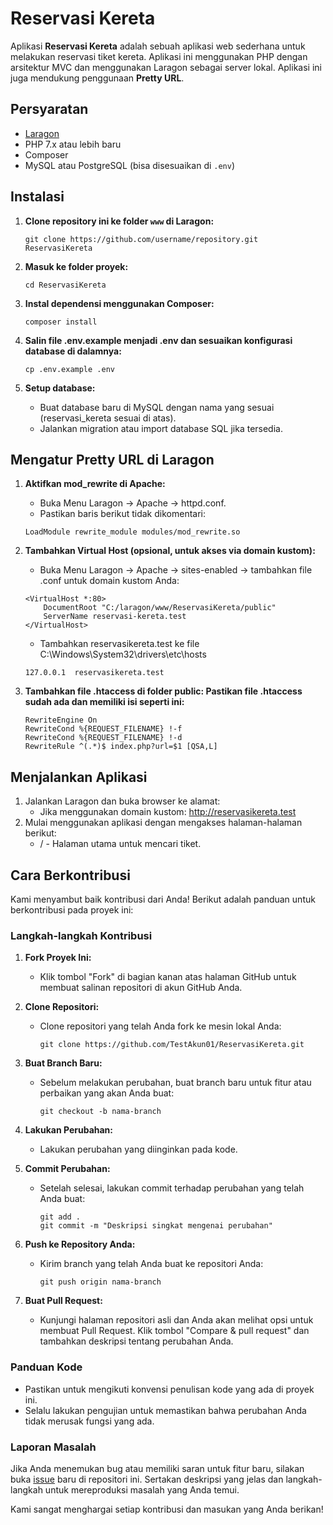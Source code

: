 # Reservasi Kereta

Aplikasi **Reservasi Kereta** adalah sebuah aplikasi web sederhana untuk melakukan reservasi tiket kereta. Aplikasi ini menggunakan PHP dengan arsitektur MVC dan menggunakan Laragon sebagai server lokal. Aplikasi ini juga mendukung penggunaan **Pretty URL**.

## Persyaratan

- [Laragon](https://laragon.org/download/)
- PHP 7.x atau lebih baru
- Composer
- MySQL atau PostgreSQL (bisa disesuaikan di `.env`)

## Instalasi

1. **Clone repository ini ke folder `www` di Laragon:**
   ```
   git clone https://github.com/username/repository.git ReservasiKereta
   ```
2. **Masuk ke folder proyek:**
   ```
   cd ReservasiKereta
   ```
3. **Instal dependensi menggunakan Composer:**
   ```
   composer install
   ```
4. **Salin file .env.example menjadi .env dan sesuaikan konfigurasi database di dalamnya:**

   ```
   cp .env.example .env
   ```

5. **Setup database:**
   - Buat database baru di MySQL dengan nama yang sesuai (reservasi_kereta sesuai di atas).
   - Jalankan migration atau import database SQL jika tersedia.

## Mengatur Pretty URL di Laragon

1. **Aktifkan mod_rewrite di Apache:**
   - Buka Menu Laragon → Apache → httpd.conf.
   - Pastikan baris berikut tidak dikomentari:
   ```
   LoadModule rewrite_module modules/mod_rewrite.so
   ```
2. **Tambahkan Virtual Host (opsional, untuk akses via domain kustom):**

   - Buka Menu Laragon → Apache → sites-enabled → tambahkan file .conf untuk domain kustom Anda:

   ```
   <VirtualHost *:80>
       DocumentRoot "C:/laragon/www/ReservasiKereta/public"
       ServerName reservasi-kereta.test
   </VirtualHost>
   ```

   - Tambahkan reservasikereta.test ke file C:\Windows\System32\drivers\etc\hosts

   ```
   127.0.0.1  reservasikereta.test
   ```

3. **Tambahkan file .htaccess di folder public: Pastikan file .htaccess sudah ada dan memiliki isi seperti ini:**
   ```
   RewriteEngine On
   RewriteCond %{REQUEST_FILENAME} !-f
   RewriteCond %{REQUEST_FILENAME} !-d
   RewriteRule ^(.*)$ index.php?url=$1 [QSA,L]
   ```

## Menjalankan Aplikasi

1. Jalankan Laragon dan buka browser ke alamat:
   - Jika menggunakan domain kustom: http://reservasikereta.test
2. Mulai menggunakan aplikasi dengan mengakses halaman-halaman berikut:
   - / - Halaman utama untuk mencari tiket.

## Cara Berkontribusi

Kami menyambut baik kontribusi dari Anda! Berikut adalah panduan untuk berkontribusi pada proyek ini:

### Langkah-langkah Kontribusi

1. **Fork Proyek Ini:**

   - Klik tombol "Fork" di bagian kanan atas halaman GitHub untuk membuat salinan repositori di akun GitHub Anda.

2. **Clone Repositori:**

   - Clone repositori yang telah Anda fork ke mesin lokal Anda:
     ```
     git clone https://github.com/TestAkun01/ReservasiKereta.git
     ```

3. **Buat Branch Baru:**

   - Sebelum melakukan perubahan, buat branch baru untuk fitur atau perbaikan yang akan Anda buat:
     ```
     git checkout -b nama-branch
     ```

4. **Lakukan Perubahan:**

   - Lakukan perubahan yang diinginkan pada kode.

5. **Commit Perubahan:**

   - Setelah selesai, lakukan commit terhadap perubahan yang telah Anda buat:
     ```
     git add .
     git commit -m "Deskripsi singkat mengenai perubahan"
     ```

6. **Push ke Repository Anda:**

   - Kirim branch yang telah Anda buat ke repositori Anda:
     ```
     git push origin nama-branch
     ```

7. **Buat Pull Request:**
   - Kunjungi halaman repositori asli dan Anda akan melihat opsi untuk membuat Pull Request. Klik tombol "Compare & pull request" dan tambahkan deskripsi tentang perubahan Anda.

### Panduan Kode

- Pastikan untuk mengikuti konvensi penulisan kode yang ada di proyek ini.
- Selalu lakukan pengujian untuk memastikan bahwa perubahan Anda tidak merusak fungsi yang ada.

### Laporan Masalah

Jika Anda menemukan bug atau memiliki saran untuk fitur baru, silakan buka [issue](https://github.com/TestAkun01/ReservasiKereta/issues) baru di repositori ini. Sertakan deskripsi yang jelas dan langkah-langkah untuk mereproduksi masalah yang Anda temui.

Kami sangat menghargai setiap kontribusi dan masukan yang Anda berikan!
